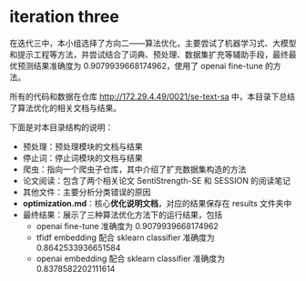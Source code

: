 # iteration three

在迭代三中，本小组选择了方向二——算法优化，主要尝试了机器学习式、大模型和提示工程等方法，并尝试结合了词典、预处理、数据集扩充等辅助手段，最终最优预测结果准确度为 0.9079939668174962，使用了 openai fine-tune 的方法。

所有的代码和数据在仓库 http://172.29.4.49/0021/se-text-sa 中，本目录下总结了算法优化的相关文档与结果。

下面是对本目录结构的说明：

- 预处理：预处理模块的文档与结果
- 停止词：停止词模块的文档与结果
- 爬虫：指向一个爬虫子仓库，其中介绍了扩充数据集构造的方法
- 论文阅读：包含了两个相关论文 SentiStrength-SE 和 SESSION 的阅读笔记
- 其他文件：主要分析分类错误的原因
- **optimization.md**：核心**优化说明文档**，对应的结果保存在 results 文件夹中
- 最终结果：展示了三种算法优化方法下的运行结果，包括
    - openai fine-tune 准确度为 0.9079939668174962
    - tfidf embedding 配合 sklearn classifier 准确度为 0.8642533936651584
    - openai embedding 配合 sklearn classifier 准确度为 0.8378582202111614